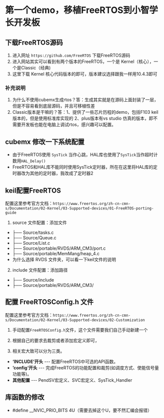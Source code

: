 # 第一个demo，移植FreeRTOS到小智学长开发板

## 下载FreeRTOS源码
1. 进入网址 `https://github.com/FreeRTOS` 下载FreeRTOS源码
2. 进入网站其实可以看到有两个版本的FreeRTOS，一个是 Kernel（核心），一个是Classic（经典)
3. 这里下载 Kernel 核心代码版本的即可，版本建议选择跟我一样用10.4.3即可


### 补充说明
1. 为什么不使用cubemx生成rtos？答：生成其实就是在源码上面封装了一层，但是不容易看到底层源码，并且可移植性差
2. Classic版本是干嘛的？答：1、提供了一些芯片历程的demo，包括F103 keil版本的，但是使用标准库实现的
                           2、plus版本有vs studio 仿真的版本，即不需要开发板也能在电脑上调试rtos，感兴趣可以配置。

## cubemx 修改一下系统配置
- 由于FreeRTOS使用 ` SysTick ` 当作心跳，HAL库也使用了` SysTick `当作超时计数用`HAL_Delay()`
- FreeRTOS和HAL库不能同时使用SysTick定时器，所在在这里将HAL库的定时器改为其他的定时器，我改成了定时器2

## keil配置FreeRTOS

配置这里参考官方文档：`https://www.freertos.org/zh-cn-cmn-s/Documentation/02-Kernel/03-Supported-devices/01-FreeRTOS-porting-guide`

1. source 文件配置：添加文件
- ├── Source/tasks.c
- ├── Source/Queue.c
- ├── Source/List.c
- ├── Source/portable/RVDS/ARM_CM3/port.c
- ├── Source/portable/MemMang/heap_4.c
- 为什么选择 RVDS 文件夹，可以看一下keil文件的说明

2. include 文件配置：添加路径
- ├── Source/include
- ├── Source/portable/RVDS/ARM_CM3/

## 配置 FreeRTOSConfig.h 文件
配置这里参考官方文档：`https://www.freertos.org/zh-cn-cmn-s/Documentation/02-Kernel/03-Supported-devices/02-Customization`

1. 手动配置`FreeRTOSConfig.h`文件，这个文件需要我们自己手动新建一个
2. 根据自己的要求去裁剪或者添加宏定义即可，


3. 相关宏大致可以分为三类。
- **‘INCLUDE’开头**  ---  配置FreeRTOS中可选的API函数。
- **’config‘开头**   ---  完成FreeRTOS的功能配置和裁剪(如调度方式、使能信号量功能等)。
- **其他配置**       ---  PendSV宏定义、SVC宏定义、SysTick_Handler

## 库函数的修改
- #define __NVIC_PRIO_BITS          4U（需要去掉这个U，要不然汇编会报错）
